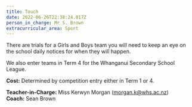 ```yaml
---
title: Touch
date: 2022-06-26T22:38:24.017Z
person_in_charge: Mr S. Brown
extracurricular_area: Sport
---
```

There are trials for a Girls and Boys team you will need to keep an eye on the school daily notices for when they will happen. 


We also enter teams in Term 4 for the Whanganui Secondary School League.


**Cost:** Determined by competition entry either in Term 1 or 4.

**Teacher-in-Charge:** Miss Kerwyn Morgan (morgan.k@whs.ac.nz)  
**Coach:** Sean Brown

